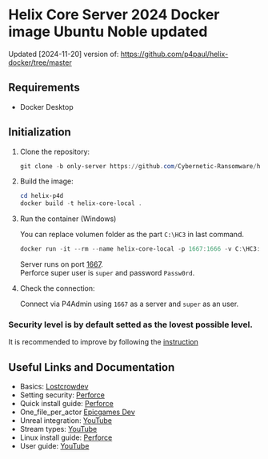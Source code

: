 # Helix Core Server 2024 Docker image Ubuntu Noble updated

Updated [2024-11-20] version of:
https://github.com/p4paul/helix-docker/tree/master


## Requirements
- Docker Desktop


## Initialization

1. Clone the repository:
    ```powershell
    git clone -b only-server https://github.com/Cybernetic-Ransomware/helix-docker.git
    ```

2. Build the image:

    ```powershell
    cd helix-p4d
    docker build -t helix-core-local .
    ```

3. Run the container (Windows)

    You can replace volumen folder as the part `C:\HC3` in last command. 

    ```powershell
	docker run -it --rm --name helix-core-local -p 1667:1666 -v C:\HC3:/p4 helix-core-local
    ```
	
    Server runs on port [1667](http://localhost:1667).\
    Perforce super user is `super` and password `Passw0rd`.

4. Check the connection:

    Connect via P4Admin using `1667` as a server and `super` as an user. 

### Security level is by default setted as the lovest possible level. 
It is recommended to improve by following the [instruction](https://help.perforce.com/helix-core/quickstart/current/Content/quickstart/admin-configure-security.html)


## Useful Links and Documentation

- Basics:
[Lostcrowdev](https://lostcrowdev.com/integrating-unreal-engine-5-with-perforce-helix-core-for-version-control/)
- Setting security:
[Perforce](https://help.perforce.com/helix-core/quickstart/current/Content/quickstart/admin-configure-security.html)
- Quick install guide:
[Perforce](https://help.perforce.com/helix-core/quickstart/current/Content/quickstart/admin-reference.html?mkt_tok=ODQ2LUhFTC0yMjIAAAGWzvVES3jFwMJhoWlvm3EFbYNQCUmbcVRZgDOAc0t97lccaLyaE6UDCtHjaFqNXPZSXyh46PLY_cyWpkcueW6r6KXIJnSkEw5E0hOdxN_dU-w)
- One_file_per_actor
[Epicgames Dev](https://dev.epicgames.com/documentation/en-us/unreal-engine/one-file-per-actor-in-unreal-engine?application_version=5.2)
- Unreal integration:
[YouTube](https://youtu.be/7PRo8gK6SNM)
- Stream types:
[YouTube](https://youtu.be/qB6mpOy8ZUs)
- Linux install guide:
[Perforce](https://help.perforce.com/helix-core/quickstart/current/Content/quickstart/admin-install-linux.html)
- User guide:
[YouTube](https://www.youtube.com/watch?v=jIQEjDiSe0g&list=PLH3pq2J85xsPYn71_yzzsZQKvalTW-duE&index=**1)
